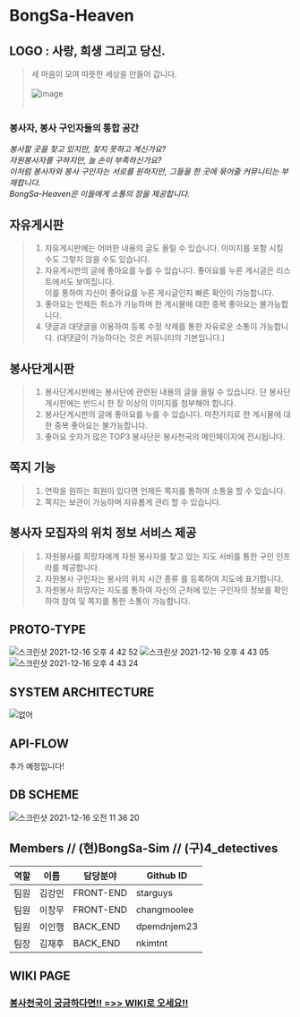 # BongSa-Heaven

##  LOGO : 사랑, 희생 그리고 당신. 
> 세 마음이 모여 따뜻한 세상을 만들어 갑니다.<br></br>
![image](https://user-images.githubusercontent.com/84559872/144054147-eb0423cd-cb5a-4432-9fb6-8403f93e8483.png)<br></br>


### 봉사자, 봉사 구인자들의 통합 공간
_봉사할 곳을 찾고 있지만, 찾지 못하고 계신가요?\
자원봉사자를 구하지만, 늘 손이 부족하신가요?\
이처럼 봉사자와 봉사 구인자는 서로를 원하지만, 그들을 한 곳에 묶어줄 커뮤니티는 부재합니다.\
BongSa-Heaven은 이들에게 소통의 장을 제공합니다._

## 자유게시판
> 1. 자유게시판에는 어떠한 내용의 글도 올릴 수 있습니다. 이미지를 포함 시킬 수도 그렇지 않을 수도 있습니다.
> 2. 자유게시판의 글에 좋아요를 누를 수 있습니다. 좋아요를 누른 게시글은 리스트에서도 보여집니다.\
>  이를 통하여 자신이 좋아요를 누른 게시글인지 빠른 확인이 가능합니다.
> 3. 좋아요는 언제든 취소가 가능하며 한 게시물에 대한 중복 좋아요는 불가능합니다.
> 4. 댓글과 대댓글을 이용하여 등록 수정 삭제를 통한 자유로운 소통이 가능합니다. (대댓글이 가능하다는 것은 커뮤니티의 기본입니다.) 

## 봉사단게시판
> 1. 봉사단게시판에는 봉사단에 관련된 내용의 글을 올릴 수 있습니다. 단 봉사단게시판에는 반드시 한 장 이상의 이미지를 첨부해야 합니다.
> 2. 봉사단게시판의 글에 좋아요를 누를 수 있습니다. 마찬가지로 한 게시물에 대한 중복 좋아요는 불가능합니다. 
> 3. 좋아요 숫자가 많은 TOP3 봉사단은 봉사천국의 메인페이지에 전시됩니다.

## 쪽지 기능 
>1. 연락을 원하는 회원이 있다면 언제든 쪽지를 통하여 소통을 할 수 있습니다.
>2. 쪽지는 보관이 가능하며 자유롭게 관리 할 수 있습니다.

## 봉사자 모집자의 위치 정보 서비스 제공
>1. 자원봉사를 희망자에게 자원 봉사자를 찾고 있는 지도 서비를 통한 구인 인프라를 제공합니다.
>2. 자원봉사 구인자는 봉사의 위치 시간 종류 를 등록하여 지도에 표기합니다. 
>3. 자원봉사 희망자는 지도를 통하여 자신의 근처에 있는 구인자의 정보를 확인하여 참여 및 쪽지를 통한 소통이 가능합니다.




## PROTO-TYPE
![스크린샷 2021-12-16 오후 4 42 52](https://user-images.githubusercontent.com/83863101/146329317-bb912263-a190-496d-be22-02b43fb5bccc.png)
![스크린샷 2021-12-16 오후 4 43 05](https://user-images.githubusercontent.com/83863101/146329327-8770b5f1-0ffd-4673-bb34-2d339a171a10.png)
![스크린샷 2021-12-16 오후 4 43 24](https://user-images.githubusercontent.com/83863101/146329329-44ec3f95-c316-4355-ad5f-f2bb1c06a07c.png)


## SYSTEM ARCHITECTURE
![없어](https://media.discordapp.net/attachments/907147754386640903/920917038560575588/7fa0b62e48229900.png?width=1000&height=800)

## API-FLOW
추가 예정입니다!

## DB SCHEME
![스크린샷 2021-12-16 오전 11 36 20](https://user-images.githubusercontent.com/83863101/146297641-72c26b3e-184a-4486-9c7f-0c27598bb727.png)



## Members // (현)BongSa-Sim  // (구)4_detectives
역할 | 이름 | 담당분야 | Github ID
--- | --- | ------ | ---------
팀원 | 김강민 | FRONT-END | starguys
팀원 | 이창무 | FRONT-END | changmoolee
팀원 | 이인행 | BACK_END | dpemdnjem23
팀장 | 김재후 | BACK_END | nkimtnt

## WIKI PAGE
### [봉사천국이 궁금하다면!! =>> WIKI로 오세요!!](https://github.com/codestates/BongSa-Heaven/wiki)
